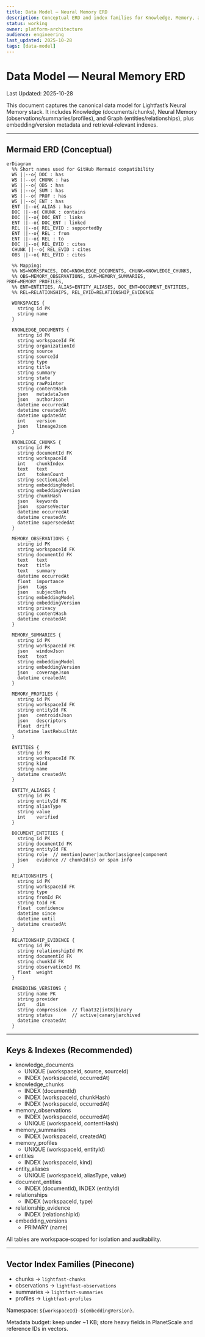```yaml
---
title: Data Model — Neural Memory ERD
description: Conceptual ERD and index families for Knowledge, Memory, and Graph
status: working
owner: platform-architecture
audience: engineering
last_updated: 2025-10-28
tags: [data-model]
---
```


# Data Model — Neural Memory ERD

Last Updated: 2025-10-28

This document captures the canonical data model for Lightfast’s Neural Memory stack. It includes Knowledge (documents/chunks), Neural Memory (observations/summaries/profiles), and Graph (entities/relationships), plus embedding/version metadata and retrieval‑relevant indexes.

---

## Mermaid ERD (Conceptual)

```mermaid
erDiagram
  %% Short names used for GitHub Mermaid compatibility
  WS ||--o{ DOC : has
  WS ||--o{ CHUNK : has
  WS ||--o{ OBS : has
  WS ||--o{ SUM : has
  WS ||--o{ PROF : has
  WS ||--o{ ENT : has
  ENT ||--o{ ALIAS : has
  DOC ||--o{ CHUNK : contains
  DOC ||--o{ DOC_ENT : links
  ENT ||--o{ DOC_ENT : linked
  REL ||--o{ REL_EVID : supportedBy
  ENT ||--o{ REL : from
  ENT ||--o{ REL : to
  DOC ||--o{ REL_EVID : cites
  CHUNK ||--o{ REL_EVID : cites
  OBS ||--o{ REL_EVID : cites

  %% Mapping:
  %% WS=WORKSPACES, DOC=KNOWLEDGE_DOCUMENTS, CHUNK=KNOWLEDGE_CHUNKS,
  %% OBS=MEMORY_OBSERVATIONS, SUM=MEMORY_SUMMARIES, PROF=MEMORY_PROFILES,
  %% ENT=ENTITIES, ALIAS=ENTITY_ALIASES, DOC_ENT=DOCUMENT_ENTITIES,
  %% REL=RELATIONSHIPS, REL_EVID=RELATIONSHIP_EVIDENCE

  WORKSPACES {
    string id PK
    string name
  }

  KNOWLEDGE_DOCUMENTS {
    string id PK
    string workspaceId FK
    string organizationId
    string source
    string sourceId
    string type
    string title
    string summary
    string state
    string rawPointer
    string contentHash
    json   metadataJson
    json   authorJson
    datetime occurredAt
    datetime createdAt
    datetime updatedAt
    int    version
    json   lineageJson
  }

  KNOWLEDGE_CHUNKS {
    string id PK
    string documentId FK
    string workspaceId
    int    chunkIndex
    text   text
    int    tokenCount
    string sectionLabel
    string embeddingModel
    string embeddingVersion
    string chunkHash
    json   keywords
    json   sparseVector
    datetime occurredAt
    datetime createdAt
    datetime supersededAt
  }

  MEMORY_OBSERVATIONS {
    string id PK
    string workspaceId FK
    string documentId FK
    text   text
    text   title
    text   summary
    datetime occurredAt
    float  importance
    json   tags
    json   subjectRefs
    string embeddingModel
    string embeddingVersion
    string privacy
    string contentHash
    datetime createdAt
  }

  MEMORY_SUMMARIES {
    string id PK
    string workspaceId FK
    json   windowJson
    text   text
    string embeddingModel
    string embeddingVersion
    json   coverageJson
    datetime createdAt
  }

  MEMORY_PROFILES {
    string id PK
    string workspaceId FK
    string entityId FK
    json   centroidsJson
    json   descriptors
    float  drift
    datetime lastRebuiltAt
  }

  ENTITIES {
    string id PK
    string workspaceId FK
    string kind
    string name
    datetime createdAt
  }

  ENTITY_ALIASES {
    string id PK
    string entityId FK
    string aliasType
    string value
    int    verified
  }

  DOCUMENT_ENTITIES {
    string id PK
    string documentId FK
    string entityId FK
    string role  // mention|owner|author|assignee|component
    json   evidence // chunkId(s) or span info
  }

  RELATIONSHIPS {
    string id PK
    string workspaceId FK
    string type
    string fromId FK
    string toId FK
    float  confidence
    datetime since
    datetime until
    datetime createdAt
  }

  RELATIONSHIP_EVIDENCE {
    string id PK
    string relationshipId FK
    string documentId FK
    string chunkId FK
    string observationId FK
    float  weight
  }

  EMBEDDING_VERSIONS {
    string name PK
    string provider
    int    dim
    string compression  // float32|int8|binary
    string status       // active|canary|archived
    datetime createdAt
  }
```

---

## Keys & Indexes (Recommended)

- knowledge_documents
  - UNIQUE (workspaceId, source, sourceId)
  - INDEX (workspaceId, occurredAt)
- knowledge_chunks
  - INDEX (documentId)
  - INDEX (workspaceId, chunkHash)
  - INDEX (workspaceId, occurredAt)
- memory_observations
  - INDEX (workspaceId, occurredAt)
  - UNIQUE (workspaceId, contentHash)
- memory_summaries
  - INDEX (workspaceId, createdAt)
- memory_profiles
  - UNIQUE (workspaceId, entityId)
- entities
  - INDEX (workspaceId, kind)
- entity_aliases
  - UNIQUE (workspaceId, aliasType, value)
- document_entities
  - INDEX (documentId), INDEX (entityId)
- relationships
  - INDEX (workspaceId, type)
- relationship_evidence
  - INDEX (relationshipId)
- embedding_versions
  - PRIMARY (name)

All tables are workspace‑scoped for isolation and auditability.

---

## Vector Index Families (Pinecone)

- chunks → `lightfast-chunks`
- observations → `lightfast-observations`
- summaries → `lightfast-summaries`
- profiles → `lightfast-profiles`

Namespace: `${workspaceId}-${embeddingVersion}`.

Metadata budget: keep under ~1 KB; store heavy fields in PlanetScale and reference IDs in vectors.
